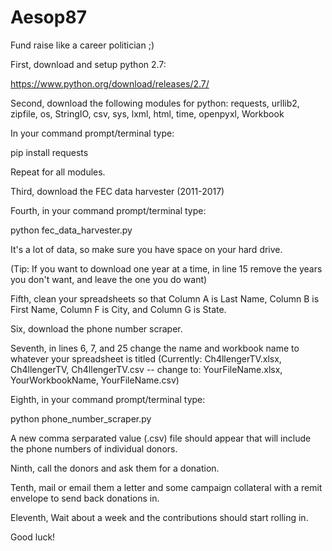 # Aesop87
Fund raise like a career politician ;)

First, download and setup python 2.7:

https://www.python.org/download/releases/2.7/

Second, download the following modules for python: requests, urllib2, zipfile, os, StringIO, csv, sys, lxml, html, time, openpyxl, Workbook

In your command prompt/terminal type:

pip install requests

Repeat for all modules.

Third, download the FEC data harvester (2011-2017)

Fourth, in your command prompt/terminal type:

python fec_data_harvester.py

It's a lot of data, so make sure you have space on your hard drive.

(Tip: If you want to download one year at a time, in line 15 remove the years you don't want, and leave the one you do want)

Fifth, clean your spreadsheets so that Column A is Last Name, Column B is First Name, Column F is City, and Column G is State. 

Six, download the phone number scraper.

Seventh, in lines 6, 7, and 25 change the name and workbook name to whatever your spreadsheet is titled (Currently: Ch4llengerTV.xlsx, Ch4llengerTV, Ch4llengerTV.csv -- change to: YourFileName.xlsx, YourWorkbookName, YourFileName.csv)

Eighth, in your command prompt/terminal type:

python phone_number_scraper.py

A new comma serparated value (.csv) file should appear that will include the phone numbers of individual donors.

Ninth, call the donors and ask them for a donation.

Tenth, mail or email them a letter and some campaign collateral with a remit envelope to send back donations in.

Eleventh, Wait about a week and the contributions should start rolling in.

Good luck!

